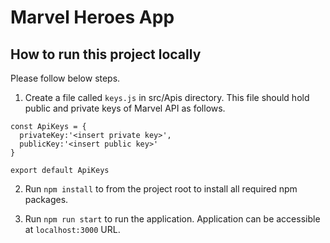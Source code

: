# Marvel Heroes App

## How to run this project locally
Please follow below steps.

1. Create a file called `keys.js` in src/Apis directory. This file should hold public and private keys of Marvel API as follows.

```
const ApiKeys = {
  privateKey:'<insert private key>',
  publicKey:'<insert public key>'
}

export default ApiKeys
```

2. Run `npm install` to from the project root to install all required npm packages.

3. Run `npm run start` to run the application. Application can be accessible at `localhost:3000` URL.
